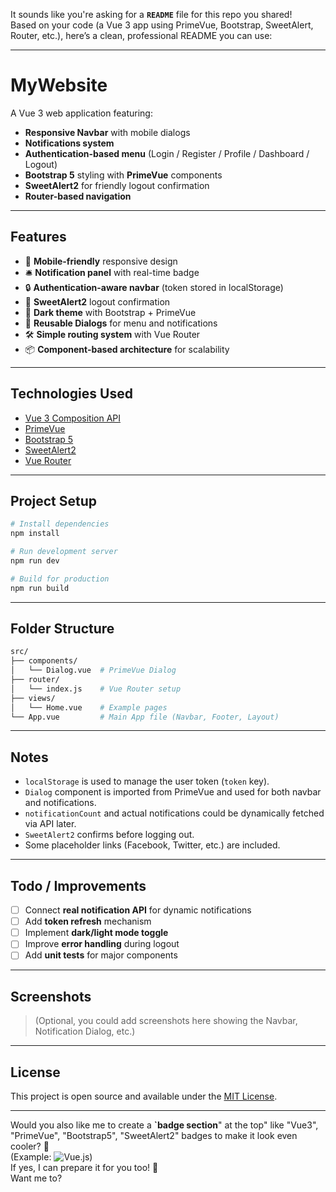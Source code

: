 It sounds like you're asking for a **`README`** file for this repo you shared!  
Based on your code (a Vue 3 app using PrimeVue, Bootstrap, SweetAlert, Router, etc.), here’s a clean, professional README you can use:

---

# MyWebsite

A Vue 3 web application featuring:
- **Responsive Navbar** with mobile dialogs
- **Notifications system**
- **Authentication-based menu** (Login / Register / Profile / Dashboard / Logout)
- **Bootstrap 5** styling with **PrimeVue** components
- **SweetAlert2** for friendly logout confirmation
- **Router-based navigation**

---

## Features

- 📱 **Mobile-friendly** responsive design
- 🛎️ **Notification panel** with real-time badge
- 🔒 **Authentication-aware navbar** (token stored in localStorage)
- 💬 **SweetAlert2** logout confirmation
- 🌙 **Dark theme** with Bootstrap + PrimeVue
- 🧩 **Reusable Dialogs** for menu and notifications
- 🛠️ **Simple routing system** with Vue Router
- 📦 **Component-based architecture** for scalability

---

## Technologies Used

- [Vue 3 Composition API](https://vuejs.org/)
- [PrimeVue](https://primevue.org/)
- [Bootstrap 5](https://getbootstrap.com/)
- [SweetAlert2](https://sweetalert2.github.io/)
- [Vue Router](https://router.vuejs.org/)

---

## Project Setup

```bash
# Install dependencies
npm install

# Run development server
npm run dev

# Build for production
npm run build
```

---

## Folder Structure

```bash
src/
├── components/
│   └── Dialog.vue  # PrimeVue Dialog
├── router/
│   └── index.js    # Vue Router setup
├── views/
│   └── Home.vue    # Example pages
└── App.vue         # Main App file (Navbar, Footer, Layout)
```

---

## Notes

- `localStorage` is used to manage the user token (`token` key).
- `Dialog` component is imported from PrimeVue and used for both navbar and notifications.
- `notificationCount` and actual notifications could be dynamically fetched via API later.
- `SweetAlert2` confirms before logging out.
- Some placeholder links (Facebook, Twitter, etc.) are included.

---

## Todo / Improvements

- [ ] Connect **real notification API** for dynamic notifications
- [ ] Add **token refresh** mechanism
- [ ] Implement **dark/light mode toggle**
- [ ] Improve **error handling** during logout
- [ ] Add **unit tests** for major components

---

## Screenshots

> (Optional, you could add screenshots here showing the Navbar, Notification Dialog, etc.)

---

## License

This project is open source and available under the [MIT License](LICENSE).

---

Would you also like me to create a **`badge section**" at the top" like "Vue3", "PrimeVue", "Bootstrap5", "SweetAlert2" badges to make it look even cooler? 🚀  
(Example: ![Vue.js](https://img.shields.io/badge/Vue.js-35495E?style=for-the-badge&logo=vue.js&logoColor=4FC08D))  
If yes, I can prepare it for you too! 🎨  
Want me to?
